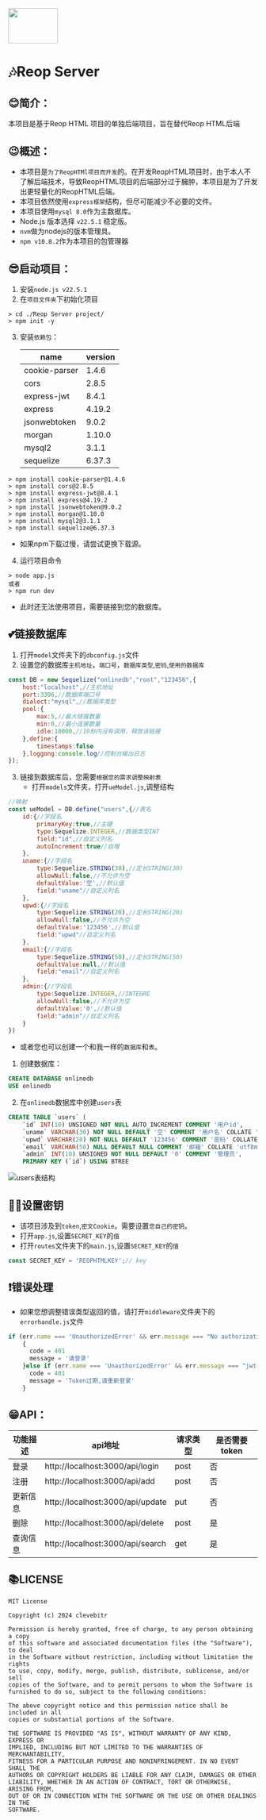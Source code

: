 
<img src="./images/LOGO.png" height="71.428px" width="100px" >

# 🎶Reop Server
## 😊简介：
本项目是基于Reop HTML 项目的单独后端项目，旨在替代Reop HTML后端
## 😉概述：
 - 本项目是`为了ReopHTMl项目而开发`的。在开发ReopHTML项目时，由于本人不了解后端技术，导致ReopHTML项目的后端部分过于臃肿，本项目是为了开发出更轻量化的ReopHTML后端。
 - 本项目依然使用`express框架`结构，但尽可能减少不必要的文件。
 - 本项目使用`mysql 8.0`作为主数据库。
 - Node.js 版本选择 `v22.5.1` 稳定版。
 - `nvm`做为nodejs的版本管理具。
 - `npm v10.8.2`作为本项目的包管理器
 ## 😎启动项目：
 1. 安装`node.js v22.5.1`
 2. 在`项目文件夹`下初始化项目
``` shell
> cd ./Reop Server project/
> npm init -y
```
3. 安装`依赖包`：

    name     | version
    -------- | -----
    cookie-parser | 1.4.6
    cors  | 2.8.5
    express-jwt | 8.4.1
    express|4.19.2
    jsonwebtoken|9.0.2
    morgan|1.10.0
    mysql2|3.1.1
    sequelize|6.37.3
``` shell
> npm install cookie-parser@1.4.6
> npm install cors@2.8.5
> npm install express-jwt@8.4.1
> npm install express@4.19.2
> npm install jsonwebtoken@9.0.2
> npm install morgan@1.10.0
> npm install mysql2@3.1.1
> npm install sequelize@6.37.3
```
- 如果npm下载过慢，请尝试更换下载源。


4. 运行项目命令
``` shell
> node app.js
或者
> npm run dev
```
- 此时还无法使用项目，需要链接到您的数据库。

## 💕链接数据库
1. 打开`model`文件夹下的`dbconfig.js`文件
2. 设置您的数据库`主机地址`，`端口号`，`数据库类型`,`密码`,`使用的数据库`
``` javascript
const DB = new Sequelize("onlinedb","root","123456",{
    host:"localhost",//主机地址
    port:3306,//数据库端口号
    dialect:"mysql",//数据库类型
    pool:{
        max:5,//最大链接数量
        min:0,//最小连接数量
        idle:10000,//10秒内没有调用，释放该链接
    },define:{
        timestamps:false
    },loggong:console.log//控制台输出日志
});
```
3. 链接到数据库后，您需要`根据您的需求调整映射表`
   - 打开`models`文件夹，打开`ueModel.js`,调整结构
``` javascript
//映射
const ueModel = DB.define("users",{//表名
    id:{//字段名
        primaryKey:true,//主键
        type:Sequelize.INTEGER,//数据类型INT
        field:"id",//自定义列名
        autoIncrement:true//自增
    },
    uname:{//字段名
        type:Sequelize.STRING(30),//定长STRING(30)
        allowNull:false,//不允许为空
        defaultValue:'空',//默认值
        field:"uname"//自定义列名
    },
    upwd:{//字段名
        type:Sequelize.STRING(20),//定长STRING(20)
        allowNull:false,//不允许为空
        defaultValue:'123456',//默认值
        field:"upwd"//自定义列名
    },
    email:{//字段名
        type:Sequelize.STRING(50),//定长STRING(50)
        defaultValue:null,//默认值
        field:"email"//自定义列名
    },
    admin:{//字段名
        type:Sequelize.INTEGER,//INTEGRE
        allowNull:false,//不允许为空
        defaultValue:'0',//默认值
        field:"admin"//自定义列名
    }
})
```
 - 或者您也可以创建一个和我一样的`数据库`和`表`。
1. 创建数据库：
``` sql
CREATE DATABASE onlinedb
USE onlinedb
```
2. 在`onlinedb`数据库中创建`users`表
``` sql
CREATE TABLE `users` (
	`id` INT(10) UNSIGNED NOT NULL AUTO_INCREMENT COMMENT '用户id',
	`uname` VARCHAR(30) NOT NULL DEFAULT '空' COMMENT '用户名' COLLATE 'utf8mb4_0900_ai_ci',
	`upwd` VARCHAR(20) NOT NULL DEFAULT '123456' COMMENT '密码' COLLATE 'utf8mb4_0900_ai_ci',
	`email` VARCHAR(50) NULL DEFAULT NULL COMMENT '邮箱' COLLATE 'utf8mb4_0900_ai_ci',
	`admin` INT(10) UNSIGNED NOT NULL DEFAULT '0' COMMENT '管理员',
	PRIMARY KEY (`id`) USING BTREE
```

![users表结构](./images/desc_users.png "users表结构")
## 😶‍🌫️设置密钥
 - 该项目涉及到`token`,`密文Cookie`。需要设置`您自己的密钥`。
 - 打开`app.js`,设置`SECRET_KEY`的`值`
 - 打开`routes`文件夹下的`main.js`,设置`SECRET_KEY`的`值`
``` javascript
const SECRET_KEY = 'REOPHTMLKEY';// key
```

## ❗错误处理
 - 如果您想调整错误类型返回的值，请打开`middleware`文件夹下的`errorhandle.js`文件
``` javascript
if (err.name === 'UnauthorizedError' && err.message === "No authorization token was found") 
    {
      code = 401
      message = '请登录'
    }else if (err.name === 'UnauthorizedError' && err.message === "jwt expired") {
      code = 401
      message = 'Token过期,请重新登录'     
    }
```

## 😁API：
功能描述|api地址|请求类型|是否需要token
-------|-------|-------|------------
登录|http://localhost:3000/api/login  |post|否
注册|http://localhost:3000/api/add  |post|否
更新信息|http://localhost:3000/api/update | put|否
删除|http://localhost:3000/api/delete|post|是
查询信息|http://localhost:3000/api/search|get|是 

## 📚LICENSE
``` test
MIT License

Copyright (c) 2024 clevebitr

Permission is hereby granted, free of charge, to any person obtaining a copy
of this software and associated documentation files (the "Software"), to deal
in the Software without restriction, including without limitation the rights
to use, copy, modify, merge, publish, distribute, sublicense, and/or sell
copies of the Software, and to permit persons to whom the Software is
furnished to do so, subject to the following conditions:

The above copyright notice and this permission notice shall be included in all
copies or substantial portions of the Software.

THE SOFTWARE IS PROVIDED "AS IS", WITHOUT WARRANTY OF ANY KIND, EXPRESS OR
IMPLIED, INCLUDING BUT NOT LIMITED TO THE WARRANTIES OF MERCHANTABILITY,
FITNESS FOR A PARTICULAR PURPOSE AND NONINFRINGEMENT. IN NO EVENT SHALL THE
AUTHORS OR COPYRIGHT HOLDERS BE LIABLE FOR ANY CLAIM, DAMAGES OR OTHER
LIABILITY, WHETHER IN AN ACTION OF CONTRACT, TORT OR OTHERWISE, ARISING FROM,
OUT OF OR IN CONNECTION WITH THE SOFTWARE OR THE USE OR OTHER DEALINGS IN THE
SOFTWARE.

```